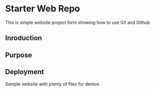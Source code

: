 # Starter Web Repo

<!-- This repository is for showing how Git and GitHub work -->
This is simple website project form showing how to use Git and Github


## Inroduction

## Purpose

## Deployment

Sample website with plenty of files for demos